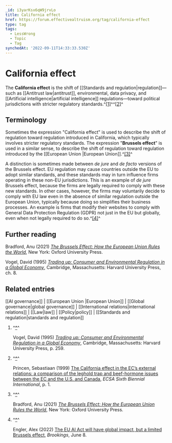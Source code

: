 ```yaml
---
_id: i3yarKsx6qW9jrvLo
title: California effect
href: https://forum.effectivealtruism.org/tag/california-effect
type: tag
tags:
  - LessWrong
  - Topic
  - Tag
synchedAt: '2022-09-11T14:33:33.530Z'
---
```

# California effect

The **California effect** is the shift of [[Standards and regulation|regulation]]—such as [[Antitrust law|antitrust]], environmental, data privacy, and [[Artificial intelligence|artificial intelligence]] regulations—toward political jurisdictions with stricter regulatory standards.^[\[1\]](#fn597mtv38hc4)^^[\[2\]](#fn0j128dmyrv24)^

Terminology
-----------

Sometimes the expression "California effect" is used to describe the shift of regulation toward regulation introduced in California, which typically involves stricter regulatory standards. The expression "**Brussels effect**" is used in a similar sense, to describe the shift of regulation toward regulation introduced by the [[European Union |European Union]].^[\[3\]](#fn0g6i138hmyvp)^

A distinction is sometimes made between *de jure* and *de facto* versions of the Brussels effect. EU regulation may cause countries outside the EU to adopt similar standards, and these standards may in turn influence firms operating in these non-EU jurisdictions. This is an example of *de jure* Brussels effect, because the firms are legally required to comply with these new standards. In other cases, however, the firms may voluntarily decide to comply with EU law even in the absence of similar regulation outside the European Union, typically because doing so simplifies their business processes. An example is firms that modify their websites to comply with General Data Protection Regulation (GDPR) not just in the EU but globally, even when not legally required to do so.^[\[4\]](#fnspmjqyyu1sa)^

Further reading
---------------

Bradford, Anu (2021) [*The Brussels Effect: How the European Union Rules the World*](https://doi.org/10.1093/oso/9780190088583.001.0001), New York: Oxford University Press.

Vogel, David (1995) [*Trading up: Consumer and Environmental Regulation in a Global Economy*](https://en.wikipedia.org/wiki/Special:BookSources/978-0-674-90083-7), Cambridge, Massachusetts: Harvard University Press, ch. 8.

Related entries
---------------

[[AI governance]] | [[European Union |European Union]] | [[Global governance|global governance]] | [[International relations|international relations]] | [[Law|law]] | [[Policy|policy]] | [[Standards and regulation|standards and regulation]]

1.  ^**[^](#fnref597mtv38hc4)**^
    
    Vogel, David (1995) [*Trading up: Consumer and Environmental Regulation in a Global Economy*](https://en.wikipedia.org/wiki/Special:BookSources/978-0-674-90083-7), Cambridge, Massachusetts: Harvard University Press, p. 259.
    
2.  ^**[^](#fnref0j128dmyrv24)**^
    
    Princen, Sebastiaan (1999) [The California effect in the EC’s external relations: a comparison of the leghold trap and beef-hormone issues between the EC and the U.S. and Canada](http://aei.pitt.edu/2367/), *ECSA Sixth Biennial International*, p. 1.
    
3.  ^**[^](#fnref0g6i138hmyvp)**^
    
    Bradford, Anu (2021) [*The Brussels Effect: How the European Union Rules the World*](https://doi.org/10.1093/oso/9780190088583.001.0001), New York: Oxford University Press.
    
4.  ^**[^](#fnrefspmjqyyu1sa)**^
    
    Engler, Alex (2022) [The EU AI Act will have global impact, but a limited Brussels effect](https://www.brookings.edu/research/the-eu-ai-act-will-have-global-impact-but-a-limited-brussels-effect/), *Brookings*, June 8.